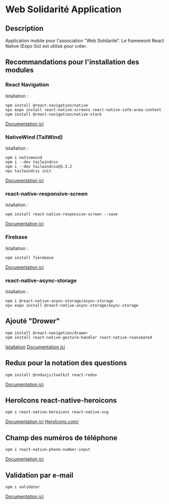 # Web Solidarité Application

## Description

Application mobile pour l'association "Web Solidarité".
Le framework React Native (Expo Go) est utilisé pour créer.

## Recommandations pour l'installation des modules

### React Navigation

Istallation :
```
npm install @react-navigation/native
npx expo install react-native-screens react-native-safe-area-context
npm install @react-navigation/native-stack
```

[Documentation ici](https://reactnavigation.org/docs/getting-started/)

### NativeWind (TailWind)

Istallation :
```
npm i nativewind
npm i --dev tailwindcss
npm i --dev tailwindcss@3.3.2
npx tailwindcss init
```
[Documentation ici](https://www.nativewind.dev/quick-starts/expo)

### react-native-responsive-screen

Istallation :
```
npm install react-native-responsive-screen --save
```
[Documentation ici](https://www.npmjs.com/package/react-native-responsive-screen)

### Firebase 

Istallation :
```
npm install fierebase
```
[Documentation ici](https://firebase.google.com/docs)

### react-native-async-storage

Istallation :
```
npm i @react-native-async-storage/async-storage
npx expo install @react-native-async-storage/async-storage
```
## Ajouté "Drower"
``` 
npm install @react-navigation/drawer
npm install react-native-gesture-handler react-native-reanimated
```
[Istallation](https://reactnavigation.org/docs/drawer-navigator/#installation)
[Documentation ici](https://reactnavigation.org/docs/drawer-based-navigations)

## Redux pour la notation des questions
``` 
npm install @reduxjs/toolkit react-redux
```
[Documentation ici](https://redux.js.org/tutorials/quick-start)

## HeroIcons react-native-heroicons
``` 
npm i react-native-heroicons react-native-svg
```
[Documentation ici](https://www.npmjs.com/package/react-native-heroicons)
[HeroIcons.com/](https://heroicons.com/)

## Champ des numéros de téléphone
```
npm i react-native-phone-number-input
```
[Documentation ici](https://www.npmjs.com/package/react-native-phone-number-input)

## Validation par e-mail
```
npm i validator
```
[Documentation ici](https://www.npmjs.com/package/validator)